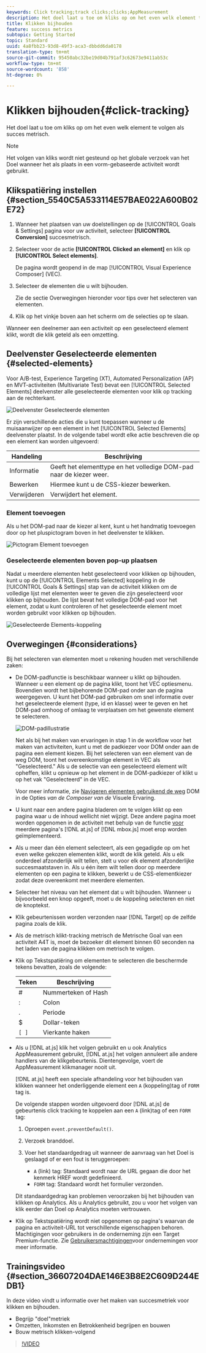 ```yaml
---
keywords: Click tracking;track clicks;clicks;AppMeasurement
description: Het doel laat u toe om kliks op om het even welk element te volgen als succes metrisch.
title: Klikken bijhouden
feature: success metrics
subtopic: Getting Started
topic: Standard
uuid: 4a8fbb23-93d8-49f3-aca3-dbbdd6da0178
translation-type: tm+mt
source-git-commit: 95450abc32be19d04b791af3c62673e9411ab53c
workflow-type: tm+mt
source-wordcount: '858'
ht-degree: 0%

---
```



# Klikken bijhouden{#click-tracking}

Het doel laat u toe om kliks op om het even welk element te volgen als succes metrisch.

>[!NOTE]
>
>Het volgen van kliks wordt niet gesteund op het globale verzoek van het Doel wanneer het als plaats in een vorm-gebaseerde activiteit wordt gebruikt.

## Klikspatiëring instellen {#section_5540C5A533114E57BAE022A600B02E72}

1. Wanneer het plaatsen van uw doelstellingen op de [!UICONTROL Goals & Settings] pagina voor uw activiteit, selecteer **[!UICONTROL Conversion]** succesmetrisch.
1. Selecteer voor de actie **[!UICONTROL Clicked an element]** en klik op **[!UICONTROL Select elements]**.

   De pagina wordt geopend in de map [!UICONTROL Visual Experience Composer] (VEC).

1. Selecteer de elementen die u wilt bijhouden.

   Zie de sectie Overwegingen hieronder voor tips over het selecteren van elementen.

1. Klik op het vinkje boven aan het scherm om de selecties op te slaan.

Wanneer een deelnemer aan een activiteit op een geselecteerd element klikt, wordt die klik geteld als een omzetting.

## Deelvenster Geselecteerde elementen {#selected-elements}

Voor A/B-test, Experience Targeting (XT), Automated Personalization (AP) en MVT-activiteiten (Multivariate Test) bevat een [!UICONTROL Selected Elements] deelvenster alle geselecteerde elementen voor klik op tracking aan de rechterkant.

![Deelvenster Geselecteerde elementen](/help/c-activities/r-success-metrics/assets/selected-elements.png)

Er zijn verschillende acties die u kunt toepassen wanneer u de muisaanwijzer op een element in het [!UICONTROL Selected Elements] deelvenster plaatst. In de volgende tabel wordt elke actie beschreven die op een element kan worden uitgevoerd:

| Handeling | Beschrijving |
| --- | --- |
| Informatie | Geeft het elementtype en het volledige DOM-pad naar de kiezer weer. |
| Bewerken | Hiermee kunt u de CSS-kiezer bewerken. |
| Verwijderen | Verwijdert het element. |

### Element toevoegen

Als u het DOM-pad naar de kiezer al kent, kunt u het handmatig toevoegen door op het pluspictogram boven in het deelvenster te klikken.

![Pictogram Element toevoegen](/help/c-activities/r-success-metrics/assets/add-element.png)

### Geselecteerde elementen boven pop-up plaatsen

Nadat u meerdere elementen hebt geselecteerd voor klikken op bijhouden, kunt u op de [!UICONTROL Elements Selected] koppeling in de [!UICONTROL Goals & Settings] stap van de activiteit klikken om de volledige lijst met elementen weer te geven die zijn geselecteerd voor klikken op bijhouden. De lijst bevat het volledige DOM-pad voor het element, zodat u kunt controleren of het geselecteerde element moet worden gebruikt voor klikken op bijhouden.

![Geselecteerde Elements-koppeling](/help/c-activities/r-success-metrics/assets/elements-selected-link.png)

## Overwegingen {#considerations}

Bij het selecteren van elementen moet u rekening houden met verschillende zaken:

* De DOM-padfunctie is beschikbaar wanneer u klikt op bijhouden. Wanneer u een element op de pagina klikt, toont het VEC optiesmenu. Bovendien wordt het bijbehorende DOM-pad onder aan de pagina weergegeven. U kunt het DOM-pad gebruiken om snel informatie over het geselecteerde element (type, id en klasse) weer te geven en het DOM-pad omhoog of omlaag te verplaatsen om het gewenste element te selecteren.

   ![DOM-padillustratie](/help/c-activities/r-success-metrics/assets/click-tracking-dom.png)

   Net als bij het maken van ervaringen in stap 1 in de workflow voor het maken van activiteiten, kunt u met de padkiezer voor DOM onder aan de pagina een element kiezen. Bij het selecteren van een element van de weg DOM, toont het overeenkomstige element in VEC als &quot;Geselecteerd.&quot; Als u de selectie van een geselecteerd element wilt opheffen, klikt u opnieuw op het element in de DOM-padkiezer of klikt u op het vak &quot;Geselecteerd&quot; in de VEC.

   Voor meer informatie, zie [Navigeren elementen gebruikend de weg](/help/c-experiences/c-visual-experience-composer/viztarget-options.md#dom-path) DOM in de Opties *van de Composer van de* Visuele Ervaring.

* U kunt naar een andere pagina bladeren om te volgen klikt op een pagina waar u de inhoud wellicht niet wijzigt. Deze andere pagina moet worden opgenomen in de activiteit met behulp van de functie [voor](/help/c-experiences/c-visual-experience-composer/multipage-activity.md#concept_277E096063E14813AC5D8EDFA1D2ED48) meerdere pagina&#39;s [!DNL at.js] of [!DNL mbox.js] moet erop worden geïmplementeerd.
* Als u meer dan één element selecteert, als een gegadigde op om het even welke gekozen elementen klikt, wordt de klik geteld. Als u elk onderdeel afzonderlijk wilt tellen, stelt u voor elk element afzonderlijke succesmaatstaven in. Als u één item wilt tellen door op meerdere elementen op een pagina te klikken, bewerkt u de CSS-elementkiezer zodat deze overeenkomt met meerdere elementen.
* Selecteer het niveau van het element dat u wilt bijhouden. Wanneer u bijvoorbeeld een knop opgeeft, moet u de koppeling selecteren en niet de knoptekst.
* Klik gebeurtenissen worden verzonden naar [!DNL Target] op de zelfde pagina zoals de klik.
* Als de metrisch klikt-tracking metrisch de Metrische Goal van een activiteit A4T is, moet de bezoeker dit element binnen 60 seconden na het laden van de pagina klikken om metrisch te volgen.
* Klik op Tekstspatiëring om elementen te selecteren die beschermde tekens bevatten, zoals de volgende:

   | Teken | Beschrijving |
   |---|---|
   | # | Nummerteken of Hash |
   | : | Colon |
   | . | Periode |
   | $ | Dollar-teken |
   | `[ ]` | Vierkante haken |

* Als u [!DNL at.js] klik het volgen gebruikt en u ook Analytics AppMeasurement gebruikt, [!DNL at.js] het volgen annuleert alle andere handlers van de klikgebeurtenis. Dientengevolge, voert de AppMeasurement klikmanager nooit uit.

   [!DNL at.js] heeft een speciale afhandeling voor het bijhouden van klikken wanneer het onderliggende element een `A` (koppeling)tag of `FORM` tag is.

   De volgende stappen worden uitgevoerd door [!DNL at.js] de gebeurtenis click tracking te koppelen aan een `A` (link)tag of een `FORM` tag:

   1. Oproepen `event.preventDefault()`.

   1. Verzoek branddoel.

   1. Voer het standaardgedrag uit wanneer de aanvraag van het Doel is geslaagd of er een fout is teruggeroepen:

      * `A` (link) tag: Standaard wordt naar de URL gegaan die door het kenmerk HREF wordt gedefinieerd.
      * `FORM` tag: Standaard wordt het formulier verzonden.

   Dit standaardgedrag kan problemen veroorzaken bij het bijhouden van klikken op Analytics. Als u Analytics gebruikt, zou u voor het volgen van klik eerder dan Doel op Analytics moeten vertrouwen.

* Klik op Tekstspatiëring wordt niet opgenomen op pagina&#39;s waarvan de pagina en activiteit-URL tot verschillende eigenschappen behoren. Machtigingen voor gebruikers in de onderneming zijn een Target Premium-functie. Zie [Gebruikersmachtigingen](/help/administrating-target/c-user-management/property-channel/property-channel.md)voor ondernemingen voor meer informatie.

## Trainingsvideo {#section_36607204DAE146E3B8E2C609D244EDB1}

In deze video vindt u informatie over het maken van succesmetriek voor klikken en bijhouden.

* Begrijp &quot;doel&quot;metriek
* Omzetten, Inkomsten en Betrokkenheid begrijpen en bouwen
* Bouw metrisch klikken-volgend

>[!VIDEO](https://video.tv.adobe.com/v/17380)